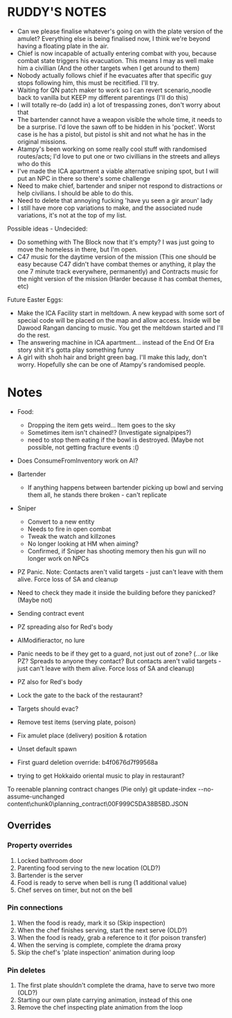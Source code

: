 # RUDDY'S NOTES
- Can we please finalise whatever's going on with the plate version of the amulet? Everything else is being finalised now, I think we're beyond having a floating plate in the air.
- Chief is now incapable of actually entering combat with you, because combat state triggers his evacuation. This means I may as well make him a civillian (And the other targets when I get around to them)
- Nobody actually follows chief if he evacuates after that specific guy stops following him, this must be recitified. I'll try.
- Waiting for QN patch maker to work so I can revert scenario_noodle back to vanilla but KEEP my different parentings (I'll do this)
- I will totally re-do (add in) a lot of trespassing zones, don't worry about that
- The bartender cannot have a weapon visible the whole time, it needs to be a surprise. I'd love the sawn off to be hidden in his 'pocket'. Worst case is he has a pistol, but pistol is shit and not what he has in the original missions.
- Atampy's been working on some really cool stuff with randomised routes/acts; I'd love to put one or two civillians in the streets and alleys who do this
- I've made the ICA apartment a viable alternative sniping spot, but I will put an NPC in there so there's some challenge
- Need to make chief, bartender and sniper not respond to distractions or help civilians. I should be able to do this.
- Need to delete that annoying fucking 'have yu seen a gir aroun' lady
- I still have more cop variations to make, and the associated nude variations, it's not at the top of my list.



Possible ideas - Undecided:
- Do something with The Block now that it's empty? I was just going to move the homeless in there, but I'm open.
- C47 music for the daytime version of the mission (This one should be easy because C47 didn't have combat themes or anything, it play the one 7 minute track everywhere, permanently) and Contracts music for the night version of the mission (Harder because it has combat themes, etc)

Future Easter Eggs:
- Make the ICA Facility start in meltdown. A new keypad with some sort of special code will be placed on the map and allow access. Inside will be Dawood Rangan dancing to music. You get the meltdown started and I'll do the rest.
- The answering machine in ICA apartment... instead of the End Of Era story shit it's gotta play something funny
- A girl with shoh hair and bright green bag. I'll make this lady, don't worry. Hopefully she can be one of Atampy's randomised people.



# Notes
* Food:
  * Dropping the item gets weird... Item goes to the sky
  * Sometimes item isn't chained!? (Investigate signalpipes?)
  * need to stop them eating if the bowl is destroyed. (Maybe not possible, not getting fracture events :()
* Does ConsumeFromInventory work on AI?
* Bartender
  * If anything happens between bartender picking up bowl and serving them all, he stands there broken - can't replicate
* Sniper
  * Convert to a new entity
  * Needs to fire in open combat
  * Tweak the watch and killzones
  * No longer looking at HM when aiming?
  * Confirmed, if Sniper has shooting memory then his gun will no longer work on NPCs
* PZ Panic. Note: Contacts aren't valid targets - just can't leave with them alive. Force loss of SA and cleanup
 * Need to check they made it inside the building before they panicked? (Maybe not)
 * Sending contract event
 * PZ spreading also for Red's body
  * AIModifieractor, no lure
* Panic needs to be if they get to a guard, not just out of zone? (...or like PZ? Spreads to anyone they contact? But contacts aren't valid targets - just can't leave with them alive. Force loss of SA and cleanup)
 * PZ also for Red's body
* Lock the gate to the back of the restaurant?
* Targets should evac?



* Remove test items (serving plate, poison)
* Fix amulet place (delivery) position & rotation
* Unset default spawn

* First guard deletion override: b4f0676d7f99568a

* trying to get Hokkaido oriental music to play in restaurant?

To reenable planning contract changes (Pie only)
git update-index --no-assume-unchanged content\chunk0\planning_contract\00F999C5DA38B5BD.JSON

## Overrides
### Property overrides
1. Locked bathroom door
2. Parenting food serving to the new location (OLD?)
3. Bartender is the server
4. Food is ready to serve when bell is rung (1 additional value)
5. Chef serves on timer, but not on the bell
### Pin connections
1. When the food is ready, mark it so (Skip inspection)
2. When the chef finishes serving, start the next serve (OLD?)
3. When the food is ready, grab a reference to it (for poison transfer)
4. When the serving is complete, complete the drama proxy
5. Skip the chef's 'plate inspection' animation during loop
### Pin deletes
1. The first plate shouldn't complete the drama, have to serve two more (OLD?)
2. Starting our own plate carrying animation, instead of this one
3. Remove the chef inspecting plate animation from the loop